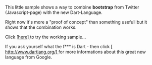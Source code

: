 This little sample shows a way to combine <strong>bootstrap</strong> from Twitter (Javascript-page) with the new Dart-Language.

Right now it's more a "proof of concept" than something usefull but it shows that the combination works.

Click [ [here] ](http://www.mikemitterer.at/fileadmin/sourcesamples/dartbootstrap-sample/javascript.html) to try the working sample...

If you ask yourself what the f*** is Dart - then click [ [http://www.dartlang.org/] ](http://www.dartlang.org/) for 
more informations about this great new language from Google.


